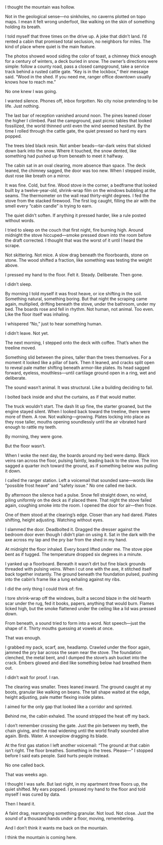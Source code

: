 I thought the mountain was hollow.

Not in the geological sense—no sinkholes, no caverns plotted on topo maps. I mean it felt wrong underfoot, like walking on the skin of something holding its breath.

I told myself that three times on the drive up. A joke that didn’t land. I’d rented a cabin that promised total seclusion, no neighbors for miles. The kind of place where quiet is the main feature.

The photos showed wood siding the color of toast, a chimney thick enough for a century of winters, a deck buried in snow. The owner’s directions were simple: follow a county road, pass a closed campground, take a service track behind a rusted cattle gate. “Key is in the lockbox,” their message said. “Wood in the shed. If you need me, ranger office downtown usually knows how to reach me.”

No one knew I was going.

I wanted silence. Phones off, inbox forgotten. No city noise pretending to be life. Just nothing.

The last bar of reception vanished around noon. The pines leaned closer the higher I climbed. Past the campground, past picnic tables that looked fossilized, the world thinned until even the wind seemed hesitant. By the time I rolled through the cattle gate, the quiet pressed so hard my ears popped.

The trees bled black resin. Not amber beads—tar-dark veins that slicked down bark into the snow. Where it touched, the snow dented, like something had pushed up from beneath to meet it halfway.

The cabin sat in an oval clearing, more absence than space. The deck leaned, the chimney sagged, the door was too new. When I stepped inside, dust rose like breath on a mirror.

It was fine. Cold, but fine. Wood stove in the corner, a bedframe that looked built by a twelve-year-old, shrink-wrap film on the windows bubbling at the seams. The thermometer on the wall read thirty-eight degrees. I fed the stove from the stacked firewood. The first log caught, filling the air with the smell every “cabin candle” is trying to earn.

The quiet didn’t soften. If anything it pressed harder, like a rule posted without words.

I tried to sleep on the couch that first night, fire burning high. Around midnight the stove hiccuped—smoke pressed down into the room before the draft corrected. I thought that was the worst of it until I heard the scrape.

Not skittering. Not mice. A slow drag beneath the floorboards, stone on stone. The wood shifted a fraction, like something was testing the weight above.

I pressed my hand to the floor. Felt it. Steady. Deliberate. Then gone.

I didn’t sleep.

By morning I told myself it was frost heave, or ice shifting in the soil. Something natural, something boring. But that night the scraping came again, multiplied, drifting beneath the stove, under the bathroom, under my bed. The boards rose and fell in rhythm. Not human, not animal. Too even. Like the floor itself was inhaling.

I whispered “No,” just to hear something human.

I didn’t leave. Not yet.

The next morning, I stepped onto the deck with coffee. That’s when the treeline moved.

Something slid between the pines, taller than the trees themselves. For a moment it looked like a pillar of bark. Then it leaned, and cracks split open to reveal pale matter shifting beneath armor-like plates. Its head sagged forward, eyeless, mouthless—until cartilage ground open in a ring, wet and deliberate.

The sound wasn’t animal. It was structural. Like a building deciding to fail.

I bolted back inside and shut the curtains, as if that would matter.

The truck wouldn’t start. The dash lit up fine, the starter groaned, but the engine stayed silent. When I looked back toward the treeline, there were more of them. A row. Not walking—growing. Plates locking into place as they rose taller, mouths opening soundlessly until the air vibrated hard enough to rattle my teeth.

By morning, they were gone.

But the floor wasn’t.

When I woke the next day, the boards around my bed were damp. Black veins ran across the floor, pulsing faintly, leading back to the stove. The iron sagged a quarter inch toward the ground, as if something below was pulling it down.

I called the ranger station. Left a voicemail that sounded sane—words like “possible frost heave” and “safety issue.” No one called me back.

By afternoon the silence had a pulse. Snow fell straight down, no wind, piling uniformly on the deck as if placed there. That night the stove failed again, coughing smoke into the room. I opened the door for air—then froze.

One of them stood at the clearing’s edge. Closer than any had dared. Plates shifting, height adjusting. Watching without eyes.

I slammed the door. Deadbolted it. Dragged the dresser against the bedroom door even though I didn’t plan on using it. Sat in the dark with the axe across my lap and the pry bar from the shed in my hand.

At midnight the floor inhaled. Every board lifted under me. The stove pipe bent as if tugged. The temperature dropped six degrees in a minute.

I yanked up a floorboard. Beneath it wasn’t dirt but fine black grounds threaded with pulsing veins. When I cut one with the axe, it stitched itself back together instantly. The ground beneath the foundation pulsed, pushing into the cabin’s frame like a lung exhaling against my ribs.

I did the only thing I could think of: fire.

I tore shrink-wrap off the windows, built a second blaze in the old hearth scar under the rug, fed it books, papers, anything that would burn. Flames licked high, but the smoke flattened under the ceiling like a lid was pressed down.

From beneath, a sound tried to form into a word. Not speech—just the shape of it. Thirty mouths guessing at vowels at once.

That was enough.

I grabbed my pack, scarf, axe, headlamp. Crawled under the floor again, jammed the pry bar across the seam near the stove. The foundation clenched, the metal bent, and I dumped the stove’s ash bucket into the crack. Embers glowed and died like something below had breathed them out.

I didn’t wait for proof. I ran.

The clearing was smaller. Trees leaned inward. The ground caught at my boots, granular like walking on beans. The tall shape waited at the edge, height adjusting, pale matter flexing inside plates.

I aimed for the only gap that looked like a corridor and sprinted.

Behind me, the cabin exhaled. The sound stripped the heat off my back.

I don’t remember crossing the gate. Just the pin between my teeth, the chain giving, and the road widening until the world finally sounded alive again. Birds. Water. A snowplow dragging its blade.

At the first gas station I left another voicemail: “The ground at that cabin isn’t right. The floor breathes. Something in the trees. Please—” I stopped before I said eats people. Said hurts people instead.

No one called back.

That was weeks ago.

I thought I was safe. But last night, in my apartment three floors up, the quiet shifted. My ears popped. I pressed my hand to the floor and told myself I was cured by data.

Then I heard it.

A faint drag, rearranging something granular. Not loud. Not close. Just the sound of a thousand hands under a floor, moving, remembering.

And I don’t think it wants me back on the mountain.

I think the mountain is coming here.